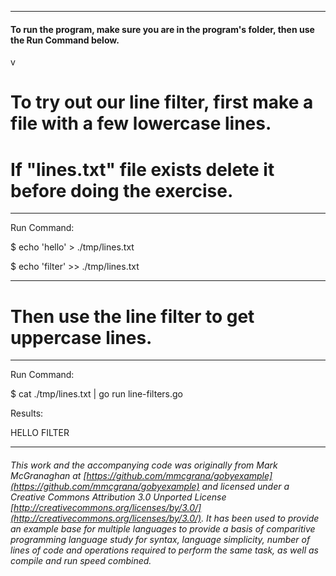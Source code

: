 ___
#### To run the program, make sure you are in the program's folder, then use the Run Command below.

v
# To try out our line filter, first make a file with a few lowercase lines.
# If "lines.txt" file exists delete it before doing the exercise. 

___
Run Command:

$ echo 'hello'   > ./tmp/lines.txt

$ echo 'filter' >> ./tmp/lines.txt

___
# Then use the line filter to get uppercase lines.

___
Run Command:

$ cat ./tmp/lines.txt | go run line-filters.go


Results:

HELLO
FILTER

___

###### This work and the accompanying code was originally from Mark McGranaghan at [https://github.com/mmcgrana/gobyexample](https://github.com/mmcgrana/gobyexample) and licensed under a Creative Commons Attribution 3.0 Unported License [http://creativecommons.org/licenses/by/3.0/](http://creativecommons.org/licenses/by/3.0/). It has been used to provide an example base for multiple languages to provide a basis of comparitive programming language study for syntax, language simplicity, number of lines of code and operations required to perform the same task, as well as compile and run speed combined.